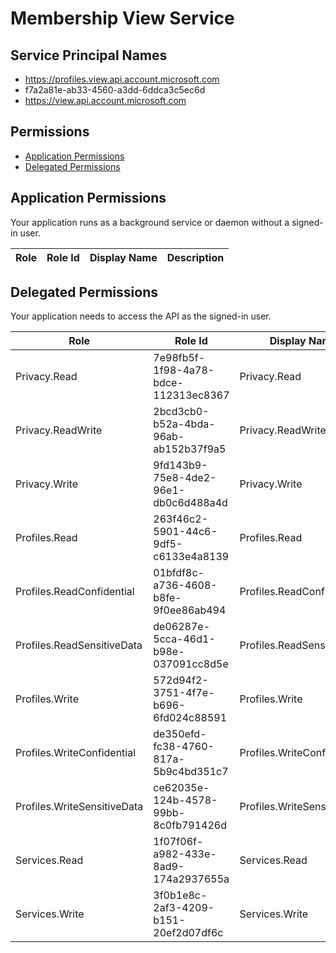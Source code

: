 # Membership View Service
## Service Principal Names
- https://profiles.view.api.account.microsoft.com
- f7a2a81e-ab33-4560-a3dd-6ddca3c5ec6d
- https://view.api.account.microsoft.com

 ## Permissions
- [Application Permissions](#application-permissions)
- [Delegated Permissions](#delegated-permissions)

## Application Permissions
Your application runs as a background service or daemon without a signed-in user.

| Role | Role Id | Display Name | Description |
|---|---|---|---|

## Delegated Permissions
Your application needs to access the API as the signed-in user. 

| Role | Role Id | Display Name | Description |
|---|---|---|---|
| Privacy.Read | 7e98fb5f-1f98-4a78-bdce-112313ec8367 | Privacy.Read | Privacy.Read |
| Privacy.ReadWrite | 2bcd3cb0-b52a-4bda-96ab-ab152b37f9a5 | Privacy.ReadWrite | Privacy.ReadWrite |
| Privacy.Write | 9fd143b9-75e8-4de2-96e1-db0c6d488a4d | Privacy.Write | Privacy.Write |
| Profiles.Read | 263f46c2-5901-44c6-9df5-c6133e4a8139 | Profiles.Read | Profiles.Read |
| Profiles.ReadConfidential | 01bfdf8c-a736-4608-b8fe-9f0ee86ab494 | Profiles.ReadConfidential | Profiles.ReadConfidential |
| Profiles.ReadSensitiveData | de06287e-5cca-46d1-b98e-037091cc8d5e | Profiles.ReadSensitiveData | Profiles.ReadSensitiveData |
| Profiles.Write | 572d94f2-3751-4f7e-b696-6fd024c88591 | Profiles.Write | Profiles.Write |
| Profiles.WriteConfidential | de350efd-fc38-4760-817a-5b9c4bd351c7 | Profiles.WriteConfidential | Profiles.WriteConfidential |
| Profiles.WriteSensitiveData | ce62035e-124b-4578-99bb-8c0fb791426d | Profiles.WriteSensitiveData | Profiles.WriteSensitiveData |
| Services.Read | 1f07f06f-a982-433e-8ad9-174a2937655a | Services.Read | Services.Read |
| Services.Write | 3f0b1e8c-2af3-4209-b151-20ef2d07df6c | Services.Write | Services.Write |

